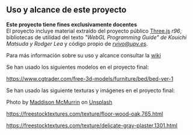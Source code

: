 ## Uso y alcance de este proyecto
**Este proyecto tiene fines exclusivamente docentes**   
El proyecto incluye material extraído del proyecto público [Three.js](http://threjs.org) *r96*, bibliotecas de utilidad del texto *"WebGL Programming Guide" de  Kouichi Matsuda y Rodger Lea* y código propio de *<rvivo@upv.es>*.  

Para más información sobre su uso y alcance consultar la [wiki](https://github.com/RobVivo/RobVivo.github.io/wiki/INSTRUCCIONES-B%C3%81SICAS)


Se han usado los siguientes modelos en el proyecto final:

https://www.cgtrader.com/free-3d-models/furniture/bed/bed-ver-1


Se han usado las siguiente texturas y imágenes en el proyecto final:

Photo by <a href="https://unsplash.com/@mhmcmurrin?utm_source=unsplash&utm_medium=referral&utm_content=creditCopyText">Maddison McMurrin</a> on <a href="https://unsplash.com/s/photos/sky?utm_source=unsplash&utm_medium=referral&utm_content=creditCopyText">Unsplash</a>

https://freestocktextures.com/texture/floor-wood-oak,765.html

https://freestocktextures.com/texture/delicate-gray-plaster,1301.html


  
